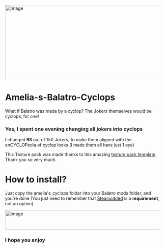 <img width="905" height="244" alt="image" src="https://github.com/user-attachments/assets/845afe2d-eba4-446c-9b9c-8daf6c0ed5ad" />

# Amelia-s-Balatro-Cyclops
What if Balatro was made by a cyclop? The Jokers themselves would be cyclops, for one!

### Yes, I spent one evening changing all jokers into cyclops
I changed __93__ out of 150 Jokers, to make them aligned with the enCYCLOPedia of cyclop looks (I made them all have just 1 eye)

This Texture pack was made thanks to this amazing [texture pack template](https://github.com/emihead/balatro-texture-pack-template). Thank you so very much.

# How to install?
Just copy the amelia's_cyclops folder into your Balatro mods folder, and you're done
(You just need to remember that [Steamodded](https://github.com/Steamodded/smods) is a __requirement__, not an option)

<img width="613" height="63" alt="image" src="https://github.com/user-attachments/assets/4ec504e3-fcbf-4964-90e4-c52d8a991059" />

### I hope you enjoy
